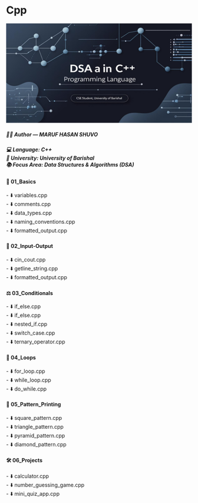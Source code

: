 # Cpp
<div align="center">
  <img src="new100.jpg" alt="Maruf Hasan Shuvo"height="270" width="600"/>
</div>
<h5><b>👨‍💻 Author — <i>MARUF HASAN SHUVO</i></b></h5>

<h5>
💻 Language: C++<br>
🏫 University: University of Barishal<br>
📚 Focus Area: Data Structures & Algorithms (DSA)</h5>

<h4>🔰 01_Basics </h4>
- ⬇️ variables.cpp<br>
- ⬇️ comments.cpp<br>
- ⬇️ data_types.cpp<br>
- ⬇️ naming_conventions.cpp<br>
- ⬇️ formatted_output.cpp

<h4>🧾 02_Input-Output</h4>
- ⬇️ cin_cout.cpp<br>
- ⬇️ getline_string.cpp<br>
- ⬇️ formatted_output.cpp

<h4>⚖️ 03_Conditionals</h4>
- ⬇️ if_else.cpp<br>
- ⬇️ if_else.cpp<br>
- ⬇️ nested_if.cpp<br>
- ⬇️ switch_case.cpp<br>
- ⬇️ ternary_operator.cpp

<h4>🔁 04_Loops</h4>
- ⬇️ for_loop.cpp<br>
- ⬇️ while_loop.cpp<br>
- ⬇️ do_while.cpp

<h4>🧩 05_Pattern_Printing</h4>
- ⬇️ square_pattern.cpp<br>
- ⬇️ triangle_pattern.cpp<br>
- ⬇️ pyramid_pattern.cpp<br>
- ⬇️ diamond_pattern.cpp

<h4>🛠️ 06_Projects</h4>
- ⬇️ calculator.cpp<br>
- ⬇️ number_guessing_game.cpp<br>
- ⬇️ mini_quiz_app.cpp<br>





























